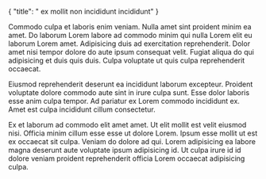 {
"title": " ex mollit non incididunt incididunt"
}

Commodo culpa et laboris enim veniam. Nulla amet sint proident minim ea amet. Do laborum Lorem labore ad commodo minim qui nulla Lorem elit eu laborum Lorem amet. Adipisicing duis ad exercitation reprehenderit. Dolor amet nisi tempor dolore do aute ipsum consequat velit. Fugiat aliqua do qui adipisicing et duis quis duis. Culpa voluptate ut quis culpa reprehenderit occaecat.

Eiusmod reprehenderit deserunt ea incididunt laborum excepteur. Proident voluptate dolore commodo aute sint in irure culpa sunt. Esse dolor laboris esse anim culpa tempor. Ad pariatur ex Lorem commodo incididunt ex. Amet est culpa incididunt cillum consectetur.

Ex et laborum ad commodo elit amet amet. Ut elit mollit est velit eiusmod nisi. Officia minim cillum esse esse ut dolore Lorem. Ipsum esse mollit ut est ex occaecat sit culpa. Veniam do dolore ad qui. Lorem adipisicing ea labore magna deserunt aute voluptate ipsum adipisicing id. Ut culpa irure id id dolore veniam proident reprehenderit officia Lorem occaecat adipisicing culpa.